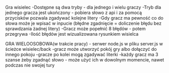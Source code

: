 Gra wisielec
-Dostępne są dwa tryby - dla jednego i wielu graczy
-Tryb dla jednego gracza jest ukończony - pobiera słowo z api i za pomocą przycisków pozwala zgadywać kolejne litery
-Gdy gracz ma pewność co do słowa może je wpisać w inpucie (błędne zgadnięcie = doliczenie błędu bez sprawdzania żadnej litery)
-Gracz może popełnić 8 błędów - potem przegrywa
-Ilość błędów jest wizualizowana rysunkiem wisielca

GRA WIELOOSOBOWA(w trakcie pracy) - serwer node.js w pliku server.js w ścieżce wisielec/back
-gracz może utworzyć pokój gry albo dołączyć do innego pokoju
-gracze po kolei mogą zgadywać literki
-każdy gracz ma 3 szanse żeby zgadnąć słowo - może użyć ich w dowolnym momencie, nawet podczas nie swojej tury

